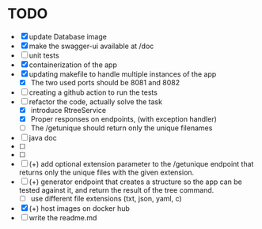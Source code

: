 
# TODO

- [x] update Database image
- [x] make the swagger-ui available at /doc
- [ ] unit tests
- [x] containerization of the app
- [x] updating makefile to handle multiple instances of the app
  - [x] The two used ports should be 8081 and 8082
- [ ] creating a github action to run the tests
- [ ] refactor the code, actually solve the task
  - [x] introduce RtreeService
  - [x] Proper responses on endpoints, (with exception handler)
  - [ ] The /getunique should return only the unique filenames
- [ ] java doc
- [ ] 
- [ ] 
- [ ] (+) add optional extension parameter to the /getunique endpoint that returns only the unique files with the given extension.
- [ ] (+) generator endpoint that creates a structure so the app can be tested against it, and return the result of the tree command.
    - [ ] use different file extensions (txt, json, yaml, c)
- [x] (+) host images on docker hub
- [ ] write the readme.md
